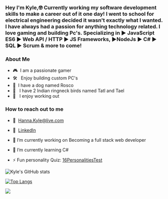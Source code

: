 ### Hey I'm Kyle,🤓 Currently working my software development skills to make a career out of it one day! I went to school for electrical engineering decided it wasn't exactly what I wanted. I have always had a passion for anything technology related. I love gaming and building Pc's. Specializing in ▶ JavaScript ES6 ▶ Web API / HTTP ▶ JS Frameworks, ▶NodeJs ▶ C# ▶ SQL ▶ Scrum & more to come! 

### About Me
 - 🎮 &nbsp;I am a passionate gamer
 - 🛠 &nbsp; Enjoy building custom PC's
 - 🐶 &nbsp;I have a dog named Rosco
 - 🐤 &nbsp; I have 2 Indian ringneck birds named Tatl and Tael
 - 💪 &nbsp; I enjoy working out

### How to reach out to me
- 📩 &nbsp;Hanna.Kyle@live.com 
- 💼 &nbsp;<a href="https://www.linkedin.com/in/kyle-hanna-71824910a/">LinkedIn</a>

- 🔭 I’m currently working on Becoming a full stack web developer
- 🌱 I’m currently learning C#
- ⚡ Fun personality Quiz: <a href="https://www.16personalities.com/profiles/6d6a93404424f"> 16PersonalitiesTest </a>


![Kyle's GitHub stats](https://github-readme-stats.vercel.app/api?username=KyleMHanna&theme=radical&show_icons=true)


[![Top Langs](https://github-readme-stats.vercel.app/api/top-langs/?username=KyleMHanna&layout=compact&theme=radical&show_icons=true)](https://github.com/anuraghazra/github-readme-stats)


![](https://komarev.com/ghpvc/?username=KyleMHanna)


